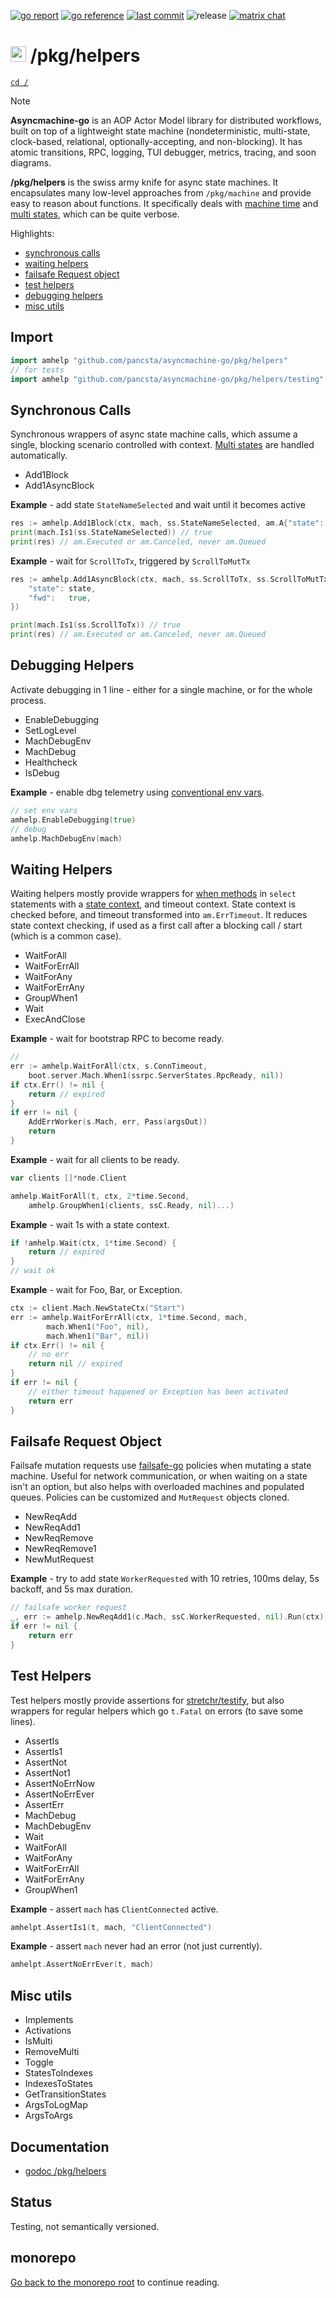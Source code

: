 [![go report](https://goreportcard.com/badge/github.com/pancsta/asyncmachine-go)](https://goreportcard.com/report/github.com/pancsta/asyncmachine-go)
[![go reference](https://pkg.go.dev/badge/github.com/pancsta/asyncmachine-go.svg)](https://pkg.go.dev/github.com/pancsta/asyncmachine-go)
[![last commit](https://img.shields.io/github/last-commit/pancsta/asyncmachine-go/main)](https://github.com/pancsta/asyncmachine-go/commits/main/)
![release](https://img.shields.io/github/v/release/pancsta/asyncmachine-go)
[![matrix chat](https://matrix.to/img/matrix-badge.svg)](https://matrix.to/#/#room:asyncmachine)

# <img src="https://pancsta.github.io/assets/asyncmachine-go/logo.png" height="25"/> /pkg/helpers

[`cd /`](/README.md)

> [!NOTE]
> **Asyncmachine-go** is an AOP Actor Model library for distributed workflows, built on top of a lightweight state
> machine (nondeterministic, multi-state, clock-based, relational, optionally-accepting, and non-blocking). It has
> atomic transitions, RPC, logging, TUI debugger, metrics, tracing, and soon diagrams.

**/pkg/helpers** is the swiss army knife for async state machines. It encapsulates many low-level approaches from
`/pkg/machine` and provide easy to reason about functions. It specifically deals with [machine time](/docs/manual.md#clock-and-context)
and [multi states](/docs/manual.md#multi-states), which can be quite verbose.

Highlights:

- [synchronous calls](#synchronous-calls)
- [waiting helpers](#waiting-helpers)
- [failsafe Request object](#failsafe-request-object)
- [test helpers](#test-helpers)
- [debugging helpers](#debugging-helpers)
- [misc utils](#misc-utils)

## Import

```go
import amhelp "github.com/pancsta/asyncmachine-go/pkg/helpers"
// for tests
import amhelp "github.com/pancsta/asyncmachine-go/pkg/helpers/testing"
```

## Synchronous Calls

Synchronous wrappers of async state machine calls, which assume a single, blocking scenario controlled with context.
[Multi states](/docs/manual.md#multi-states) are handled automatically.

- Add1Block
- Add1AsyncBlock

**Example** - add state `StateNameSelected` and wait until it becomes active

```go
res := amhelp.Add1Block(ctx, mach, ss.StateNameSelected, am.A{"state": state})
print(mach.Is1(ss.StateNameSelected)) // true
print(res) // am.Executed or am.Canceled, never am.Queued
```

**Example** - wait for `ScrollToTx`, triggered by `ScrollToMutTx`

```go
res := amhelp.Add1AsyncBlock(ctx, mach, ss.ScrollToTx, ss.ScrollToMutTx, am.A{
    "state": state,
    "fwd":   true,
})

print(mach.Is1(ss.ScrollToTx)) // true
print(res) // am.Executed or am.Canceled, never am.Queued
```

## Debugging Helpers

Activate debugging in 1 line - either for a single machine, or for the whole process.

- EnableDebugging
- SetLogLevel
- MachDebugEnv
- MachDebug
- Healthcheck
- IsDebug

**Example** - enable dbg telemetry using [conventional env vars](/config/env/README.md).

```go
// set env vars
amhelp.EnableDebugging(true)
// debug
amhelp.MachDebugEnv(mach)
```

## Waiting Helpers

Waiting helpers mostly provide wrappers for [when methods](/docs/manual.md#waiting) in `select` statements with a
[state context](/docs/manual.md#clock-and-context), and timeout context. State context is checked before, and timeout
transformed into `am.ErrTimeout`. It reduces state context checking, if used as a first call after a blocking call /
start (which is a common case).

- WaitForAll
- WaitForErrAll
- WaitForAny
- WaitForErrAny
- GroupWhen1
- Wait
- ExecAndClose

**Example** - wait for bootstrap RPC to become ready.

```go
//
err := amhelp.WaitForAll(ctx, s.ConnTimeout,
    boot.server.Mach.When1(ssrpc.ServerStates.RpcReady, nil))
if ctx.Err() != nil {
    return // expired
}
if err != nil {
    AddErrWorker(s.Mach, err, Pass(argsOut))
    return
}
```

**Example** - wait for all clients to be ready.

```go
var clients []*node.Client

amhelp.WaitForAll(t, ctx, 2*time.Second,
    amhelp.GroupWhen1(clients, ssC.Ready, nil)...)
```

**Example** - wait 1s with a state context.

```go
if !amhelp.Wait(ctx, 1*time.Second) {
    return // expired
}
// wait ok
```

**Example** - wait for Foo, Bar, or Exception.

```go
ctx := client.Mach.NewStateCtx("Start")
err := amhelp.WaitForErrAll(ctx, 1*time.Second, mach,
        mach.When1("Foo", nil),
        mach.When1("Bar", nil))
if ctx.Err() != nil {
    // no err
    return nil // expired
}
if err != nil {
    // either timeout happened or Exception has been activated
    return err
}
```

## Failsafe Request Object

Failsafe mutation requests use [failsafe-go](https://github.com/failsafe-go/failsafe-go) policies when mutating a state
machine. Useful for network communication, or when waiting on a state isn't an option, but also helps with overloaded
machines and populated queues. Policies can be customized and ``MutRequest`` objects cloned.

- NewReqAdd
- NewReqAdd1
- NewReqRemove
- NewReqRemove1
- NewMutRequest

**Example** - try to add state `WorkerRequested` with 10 retries, 100ms delay, 5s backoff, and 5s max duration.

```go
// failsafe worker request
_, err := amhelp.NewReqAdd1(c.Mach, ssC.WorkerRequested, nil).Run(ctx)
if err != nil {
    return err
}
```

## Test Helpers

Test helpers mostly provide assertions for [stretchr/testify](https://github.com/stretchr/testify), but also wrappers
for regular helpers which go `t.Fatal` on errors (to save some lines).

- AssertIs
- AssertIs1
- AssertNot
- AssertNot1
- AssertNoErrNow
- AssertNoErrEver
- AssertErr
- MachDebug
- MachDebugEnv
- Wait
- WaitForAll
- WaitForAny
- WaitForErrAll
- WaitForErrAny
- GroupWhen1

**Example** - assert `mach` has `ClientConnected` active.

```go
amhelpt.AssertIs1(t, mach, "ClientConnected")
```

**Example** - assert `mach` never had an error (not just currently).

```go
amhelpt.AssertNoErrEver(t, mach)
```

## Misc utils

- Implements
- Activations
- IsMulti
- RemoveMulti
- Toggle
- StatesToIndexes
- IndexesToStates
- GetTransitionStates
- ArgsToLogMap
- ArgsToArgs

## Documentation

- [godoc /pkg/helpers](https://pkg.go.dev/github.com/pancsta/asyncmachine-go/pkg/helpers)

## Status

Testing, not semantically versioned.

## monorepo

[Go back to the monorepo root](/README.md) to continue reading.
